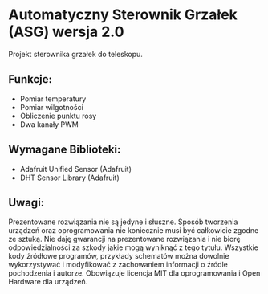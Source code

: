 # Automatyczny Sterownik Grzałek (ASG) wersja 2.0

Projekt sterownika grzałek do teleskopu.

## Funkcje:
 + Pomiar temperatury
 + Pomiar wilgotności
 + Obliczenie punktu rosy
 + Dwa kanały PWM

## Wymagane Biblioteki:
 + Adafruit Unified Sensor (Adafruit)
 + DHT Sensor Library (Adafruit)

## Uwagi:
Prezentowane rozwiązania nie są jedyne i słuszne. Sposób tworzenia urządzeń oraz oprogramowania nie koniecznie musi być całkowicie zgodne ze sztuką. Nie daję gwarancji na prezentowane rozwiązania i nie biorę odpowiedzialności za szkody jakie mogą wyniknąć z tego tytułu. Wszystkie kody źródłowe programów, przykłady schematów można dowolnie wykorzystywać i modyfikować z zachowaniem informacji o źródle pochodzenia i autorze. Obowiązuje licencja MIT dla oprogramowania i Open Hardware dla urządzeń.
